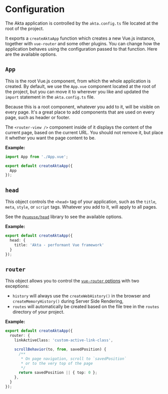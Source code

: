 # Configuration

The Akta application is controlled by the `akta.config.ts` file located at the root of the project.

It exports a `createAktaApp` function which creates a new Vue.js instance, together with `vue-router` and some other plugins. You can change how the application behaves using the configuration passed to that function. Here are the available options.

## `App`

This is the root Vue.js component, from which the whole application is created. By default, we use the `App.vue` component located at the root of the project, but you can move it to wherever you like and updated the `import` statement in the `akta.config.ts` file.

Because this is a root component, whatever you add to it, will be visible on every page. It's a great place to add components that are used on every page, such as header or footer.

The `<router-view />` component inside of it displays the content of the current page, based on the current URL. You should not remove it, but place it whether you want the page content to be.

**Example:**

```typescript
import App from './App.vue';

export default createAktaApp({
  App
});
```

## `head`

This object controls the `<head>` tag of your application, such as the `title`, `meta`, `style`, or `script` tags. Whatever you add to it, will apply to all pages.

See the [`@vueuse/head`](https://github.com/vueuse/head#api) library to see the available options.

**Example:**

```typescript
export default createAktaApp({
  head: {
    title: 'Akta - performant Vue framework'
  }
});
```

## `router`

This object allows you to control the [`vue-router` options](https://router.vuejs.org/api/#routeroptions) with two exceptions:

* `history` will always use the `createWebHistory()` in the browser and `createMemoryHistory()` during Server Side Rendering,
* `routes` will automatically be created based on the file tree in the `routes` directory of your project.

**Example:**

```typescript
export default createAktaApp({
  router: {
    linkActiveClass: 'custom-active-link-class',

    scrollBehavior(to, from, savedPosition) {
      /**
       * On page navigation, scroll to `savedPosition`
       * or to the very top of the page
       */
      return savedPosition || { top: 0 };
    },
  }
});
```
